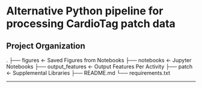Alternative Python pipeline for processing CardioTag patch data
==============================

Project Organization
------------
.
├── figures                  <- Saved Figures from Notebooks
├── notebooks               <- Jupyter Notebooks
├── output_features         <- Output Features Per Activity
├── patch                   <- Supplemental Libraries
├── README.md
└── requirements.txt


--------